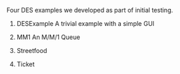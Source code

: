 Four DES examples we developed as part of initial testing.

1. DESExample	A trivial example with a simple GUI

2. MM1	An M/M/1 Queue

3. Streetfood

4. Ticket
